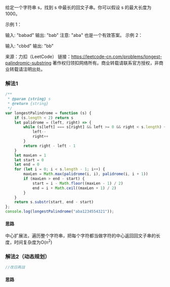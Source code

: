 给定一个字符串 s，找到 s 中最长的回文子串。你可以假设 s 的最大长度为 1000。

示例 1：

输入: "babad"
输出: "bab"
注意: "aba" 也是一个有效答案。
示例 2：

输入: "cbbd"
输出: "bb"

来源：力扣（LeetCode）
链接：https://leetcode-cn.com/problems/longest-palindromic-substring
著作权归领扣网络所有。商业转载请联系官方授权，非商业转载请注明出处。

### 解法1

```js
/**
 * @param {string} s
 * @return {string}
 */
var longestPalindrome = function (s) {
    if (s.length < 2) return s
    let palidrome = (left, right) => {
        while (s[left] === s[right] && left >= 0 && right < s.length) {
            left--
            right++
        }
        return right - left - 1
    }
    let maxLen = 1
    let start = 0
    let end = 0
    for (let i = 0; i < s.length - 1; i++) {
        maxLen = Math.max(palidrome(i, i), palidrome(i, i + 1))
        if (maxLen > end - start) {
            start = i - Math.floor((maxLen - 1) / 2)
            end = i + Math.ceil((maxLen + 1) / 2)
        }
    }
    return s.substr(start, end - start)
};
console.log(longestPalindrome("aba1234554321"));
```

#### 思路

中心扩展法，遍历整个字符串，把每个字符都当做字符的中心返回回文子串的长度，时间复杂度为O(n<sup>2</sup>)

### 解法2（动态规划）

```js
//改日再战
```

#### 思路

